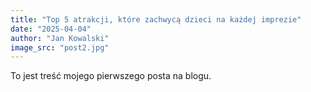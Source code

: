 ```yaml
---
title: "Top 5 atrakcji, które zachwycą dzieci na każdej imprezie"
date: "2025-04-04"
author: "Jan Kowalski"
image_src: "post2.jpg"
---
```


To jest treść mojego pierwszego posta na blogu.
